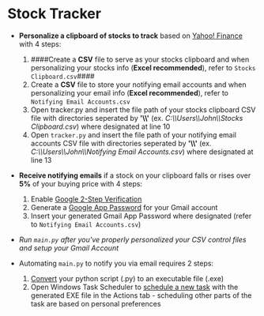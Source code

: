 # Stock Tracker

* **Personalize a clipboard of stocks to track** based on [Yahoo! Finance](https://finance.yahoo.com/) with 4 steps:
  1. ####Create a **CSV** file to serve as your stocks clipboard and when personalizing your stocks info (**Excel recommended**), refer to `Stocks Clipboard.csv`####
  2. Create a **CSV** file to store your notifying email accounts and when personalizing your email info (**Excel recommended**), refer to `Notifying Email Accounts.csv`
  3. Open tracker.py and insert the file path of your stocks clipboard CSV file with directories seperated by **'\\\\'** (ex. *C:\\\\Users\\\\John\\\\Stocks Clipboard.csv*) where designated at line 10
  4. Open `tracker.py` and insert the file path of your notifying email accounts CSV file with directories seperated by **'\\\\'** (ex. *C:\\\\Users\\\\John\\\\Notifying Email Accounts.csv*) where designated at line 13

* **Receive notifying emails** if a stock on your clipboard falls or rises over **5%** of your buying price with 4 steps:
  1. Enable [Google 2-Step Verification](https://support.google.com/accounts/answer/185839?co=GENIE.Platform%3DAndroid&hl=en)
  2. Generate a [Google App Password](https://support.google.com/accounts/answer/185833?hl=en) for your Gmail account
  3. Insert your generated Gmail App Password where designated (refer to `Notifying Email Accounts.csv`)
  
* *Run `main.py` after you've properly personalized your CSV control files and setup your Gmail Account*

* Automating `main.py` to notify you via email requires 2 steps:
  1. [Convert](https://www.youtube.com/watch?v=UZX5kH72Yx4&list=LLn2A3GlJT_vthodJ8G63-gA&index=3&t=303s) your python script (.py) to an executable file (.exe)
  2. Open Windows Task Scheduler to [schedule a new task](https://windowsreport.com/schedule-tasks-windows-10/) with the generated EXE file in the Actions tab - scheduling other parts of the task are based on personal preferences
